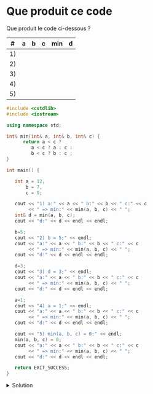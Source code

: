 # Que produit ce code
Que produit le code ci-dessous ?

| # | a | b | c | min | d |
|---|---|---|---|-----|---|
| 1)|   |   |   |     |   |
| 2)|   |   |   |     |   |
| 3)|   |   |   |     |   |
| 4)|   |   |   |     |   |
| 5)|   |   |   |     |   |

~~~cpp
#include <cstdlib>
#include <iostream>

using namespace std;

int& min(int& a, int& b, int& c) {
      return a < c ?
         a < c ? a : c :
         b < c ? b : c ;
}

int main() {

   int a = 12,
       b = 7,
       c = 9;

   cout << "1) a:" << a << " b:" << b << " c:" << c
        << " => min:" << min(a, b, c) << " ";
   int& d = min(a, b, c);
   cout << "d:" << d << endl << endl;

   b=5;
   cout << "2) b = 5;" << endl;
   cout << "a:" << a << " b:" << b << " c:" << c
        << " => min:" << min(a, b, c) << " ";
   cout << "d:" << d << endl << endl;

   d=3;
   cout << "3) d = 3;" << endl;
   cout << "a:" << a << " b:" << b << " c:" << c
        << " => min:" << min(a, b, c) << " ";
   cout << "d:" << d << endl << endl;

   a=1;
   cout << "4) a = 1;" << endl;
   cout << "a:" << a << " b:" << b << " c:" << c
        << " => min:" << min(a, b, c) << " ";
   cout << "d:" << d << endl << endl;

   cout << "5) min(a, b, c) = 0;" << endl;
   min(a, b, c) = 0;
   cout << "a:" << a << " b:" << b << " c:" << c
        << " => min:" << min(a, b, c) << " ";
   cout << "d:" << d << endl << endl;

   return EXIT_SUCCESS;
}

~~~

<details>
<summary>Solution</summary>

| # | a | b | c | min | d |
|---|---|---|---|-----|---|
| 1)| 12| 7 | 9 |  7  | 7 |
| 2)| 12| 5 | 9 |  5  | 5 |
| 3)| 12| 3 | 9 |  3  | 3 |
| 4)|  1| 3 | 9 |  1  | 3 |
| 5)|  0| 3 | 9 |  0  | 3 |

</details>
